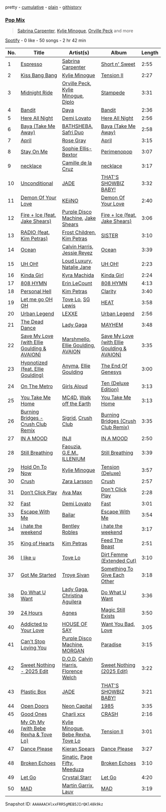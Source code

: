pretty - [cumulative](/playlists/cumulative/37i9dQZF1EQncLwOalG3K7.md) - [plain](/playlists/plain/37i9dQZF1EQncLwOalG3K7) - [githistory](https://github.githistory.xyz/mdn522/spotify-playlist-archive/blob/main/playlists/plain/37i9dQZF1EQncLwOalG3K7)

### [Pop Mix](https://open.spotify.com/playlist/37i9dQZF1EQncLwOalG3K7)

> <a href=spotify:playlist:37i9dQZF1EIX3vr6UVonYQ>Sabrina Carpenter</a>, <a href=spotify:playlist:37i9dQZF1EIWVt4uecj5qV>Kylie Minogue</a>, <a href=spotify:playlist:37i9dQZF1EIZa0zaAMSdhZ>Orville Peck</a> and more

[Spotify](https://open.spotify.com/user/spotify) - 0 like - 50 songs - 2 hr 42 min

| No. | Title | Artist(s) | Album | Length |
|---|---|---|---|---|
| 1 | [Espresso](https://open.spotify.com/track/2HRqTpkrJO5ggZyyK6NPWz) | [Sabrina Carpenter](https://open.spotify.com/artist/74KM79TiuVKeVCqs8QtB0B) | [Short n' Sweet](https://open.spotify.com/album/3iPSVi54hsacKKl1xIR2eH) | 2:55 |
| 2 | [Kiss Bang Bang](https://open.spotify.com/track/2Eb8ew1pvGvUWNiTPKdv0k) | [Kylie Minogue](https://open.spotify.com/artist/4RVnAU35WRWra6OZ3CbbMA) | [Tension II](https://open.spotify.com/album/0edaiVumHgKoTUCTfQXMuw) | 2:27 |
| 3 | [Midnight Ride](https://open.spotify.com/track/6J26td5uctWg0UlzdzCj7Y) | [Orville Peck](https://open.spotify.com/artist/46auOkH1pk28rWrSoUNhLo), [Kylie Minogue](https://open.spotify.com/artist/4RVnAU35WRWra6OZ3CbbMA), [Diplo](https://open.spotify.com/artist/5fMUXHkw8R8eOP2RNVYEZX) | [Stampede](https://open.spotify.com/album/3vi7hLbbjQBJypfAA2gafE) | 3:31 |
| 4 | [Bandit](https://open.spotify.com/track/54PjbXrV6ONeRRZ0Ryvjzg) | [Daya](https://open.spotify.com/artist/6Dd3NScHWwnW6obMFbl1BH) | [Bandit](https://open.spotify.com/album/4C961BvDSC4LhIvTvFBM5K) | 2:36 |
| 5 | [Here All Night](https://open.spotify.com/track/1MnYnayoEmTfZTM7GoPJGM) | [Demi Lovato](https://open.spotify.com/artist/6S2OmqARrzebs0tKUEyXyp) | [Here All Night](https://open.spotify.com/album/0caOziV0fbBR8OuU9SDiSS) | 2:56 |
| 6 | [Baya \(Take Me Away\)](https://open.spotify.com/track/3h5CcqwcPqck5hlbEH5F14) | [BATHSHEBA](https://open.spotify.com/artist/76bDEeabrfohMhoWwm4av7), [Safri Duo](https://open.spotify.com/artist/2UOx6w3eHpPKc3RBnNV3Rl) | [Baya \(Take Me Away\)](https://open.spotify.com/album/5FVrumbayD073wdWhJm38r) | 2:58 |
| 7 | [April](https://open.spotify.com/track/2g4WU3DW5CtHRohxMWw2wH) | [Rose Gray](https://open.spotify.com/artist/5YYrWH3w4JYijU4JZrOXWA) | [April](https://open.spotify.com/album/77SSFBy29ddxQnSq6K0zlT) | 3:15 |
| 8 | [Stay On Me](https://open.spotify.com/track/2PtLFjdYbFdbXn4qYX5Y0L) | [Sophie Ellis\-Bextor](https://open.spotify.com/artist/2cBh5lVMg222FFuRU7EfDE) | [Perimenopop](https://open.spotify.com/album/0aKJ5KioHYFoiioK0HZZzn) | 3:07 |
| 9 | [necklace](https://open.spotify.com/track/4lsehGdO3Oxyi4utj0IG5X) | [Camille de la Cruz](https://open.spotify.com/artist/19unJ2tL7xGtVAZ8XIyTqi) | [necklace](https://open.spotify.com/album/5RQ27AGEchTaT6FfN4QNp0) | 3:17 |
| 10 | [Unconditional](https://open.spotify.com/track/394f1gySTJHUskHFpTxTW9) | [JADE](https://open.spotify.com/artist/24b0qNYNgeOfpP5rbljIB3) | [THAT'S SHOWBIZ BABY!](https://open.spotify.com/album/4Q1Rf1xZ5OiQcCFnSAHdeE) | 3:32 |
| 11 | [Demon Of Your Love](https://open.spotify.com/track/4esDyBDUlfw15f2uzFdkyw) | [KEiiNO](https://open.spotify.com/artist/0chh7dlaUzEreDTulHiOlm) | [Demon Of Your Love](https://open.spotify.com/album/4PNYfvlfGB9JszPkP3UiSd) | 2:40 |
| 12 | [Fire + Ice \(feat\. Jake Shears\)](https://open.spotify.com/track/54F4Vou1VXstyMzc2TcWGL) | [Purple Disco Machine](https://open.spotify.com/artist/2WBJQGf1bT1kxuoqziH5g4), [Jake Shears](https://open.spotify.com/artist/6prqlx3RqGdTYsXANXDCR1) | [Fire + Ice \(feat\. Jake Shears\)](https://open.spotify.com/album/6KuvTJQIhJSw4D0umoSnV1) | 3:06 |
| 13 | [RADIO \(feat\. Kim Petras\)](https://open.spotify.com/track/06kFuqzhMk4E6IYeO0sTfx) | [Frost Children](https://open.spotify.com/artist/6R1kfr0GIWnwxY4zW11Vag), [Kim Petras](https://open.spotify.com/artist/3Xt3RrJMFv5SZkCfUE8C1J) | [SISTER](https://open.spotify.com/album/6U7EWP2htJIkZny2Iv7mHG) | 3:10 |
| 14 | [Ocean](https://open.spotify.com/track/3gKRTlHyCDpttUD2FHEE6W) | [Calvin Harris](https://open.spotify.com/artist/7CajNmpbOovFoOoasH2HaY), [Jessie Reyez](https://open.spotify.com/artist/3KedxarmBCyFBevnqQHy3P) | [Ocean](https://open.spotify.com/album/753wJ2eTLNNW7GswPY6DmF) | 3:39 |
| 15 | [UH OH!](https://open.spotify.com/track/0qFJaAtOXhT94nwgRxPVpI) | [Loud Luxury](https://open.spotify.com/artist/6t1gpxYbY8OlLA7D2RiikQ), [Natalie Jane](https://open.spotify.com/artist/5bfglVyGJppmmNoC2rhBUG) | [UH OH!](https://open.spotify.com/album/3szo1Pgvq1SIJccaADZuSQ) | 2:23 |
| 16 | [Kinda Girl](https://open.spotify.com/track/5o2OVQ9Nq8NGWDQO3KDuSi) | [Kyra Machida](https://open.spotify.com/artist/4yedjyL6mOCHvzO8CbaMT6) | [Kinda Girl](https://open.spotify.com/album/23BFVAPstnw3wXqaqwJmRb) | 2:24 |
| 17 | [808 HYMN](https://open.spotify.com/track/3UaOcDgXZVFMopdWX8hukn) | [Erin LeCount](https://open.spotify.com/artist/1h6v3Gd5Ub1xmiSMq0X5f3) | [808 HYMN](https://open.spotify.com/album/6Br8z93mJODxZskiJ3GHZD) | 4:13 |
| 18 | [Personal Hell](https://open.spotify.com/track/42YK2C6gVonEJHpa7dGByb) | [Kim Petras](https://open.spotify.com/artist/3Xt3RrJMFv5SZkCfUE8C1J) | [Clarity](https://open.spotify.com/album/6c1WrLJYc4Ytl4zqzEpVz2) | 3:40 |
| 19 | [Let me go OH OH](https://open.spotify.com/track/1Bsj770Tk7TNGMuvNCYWZp) | [Tove Lo](https://open.spotify.com/artist/4NHQUGzhtTLFvgF5SZesLK), [SG Lewis](https://open.spotify.com/artist/0GG2cWaonE4JPrjcCCQ1EG) | [HEAT](https://open.spotify.com/album/5xBJBxfQFowtJ5yq7MnXMG) | 3:58 |
| 20 | [Urban Legend](https://open.spotify.com/track/11PgMaGaPDVfitNJqH5lzm) | [LEXXE](https://open.spotify.com/artist/0lDo9zbShSX0EXnxLpUZIU) | [Urban Legend](https://open.spotify.com/album/3CzL5fWwa4XO0rL3K6pU7w) | 2:56 |
| 21 | [The Dead Dance](https://open.spotify.com/track/5pobX21I8uZdHM8YOWItU7) | [Lady Gaga](https://open.spotify.com/artist/1HY2Jd0NmPuamShAr6KMms) | [MAYHEM](https://open.spotify.com/album/3ARwSvDQv2OHYnLeDC3Lxi) | 3:48 |
| 22 | [Save My Love \(with Ellie Goulding & AVAION\)](https://open.spotify.com/track/4w3Uy4n1hfj1mx6ag7bII5) | [Marshmello](https://open.spotify.com/artist/64KEffDW9EtZ1y2vBYgq8T), [Ellie Goulding](https://open.spotify.com/artist/0X2BH1fck6amBIoJhDVmmJ), [AVAION](https://open.spotify.com/artist/5oJvmyeWzyeahRtjup3Oys) | [Save My Love \(with Ellie Goulding & AVAION\)](https://open.spotify.com/album/3KFX6b8uxX8cORnXbSiC18) | 3:35 |
| 23 | [Hypnotized \(feat\. Ellie Goulding\)](https://open.spotify.com/track/6mAIXsvt8eEIKSskw3YPth) | [Anyma](https://open.spotify.com/artist/4iBwchw0U0GZv5RfVYSMxN), [Ellie Goulding](https://open.spotify.com/artist/0X2BH1fck6amBIoJhDVmmJ) | [The End Of Genesys](https://open.spotify.com/album/5S4MqmLI8xaLzLBH0wgxEu) | 3:00 |
| 24 | [On The Metro](https://open.spotify.com/track/0TdJrsOGVKBzN11ortapNC) | [Girls Aloud](https://open.spotify.com/artist/12EtLdLfJ41vUOoVzPZIUy) | [Ten \(Deluxe Edition\)](https://open.spotify.com/album/7nPNZ0M4qgVUTjlcCPzfSw) | 3:13 |
| 25 | [You Take Me Home](https://open.spotify.com/track/1XtQrATtfkmMt2g9PIFV5W) | [MC4D](https://open.spotify.com/artist/2MbY32LPINIi9P6PCkrOJI), [Walk off the Earth](https://open.spotify.com/artist/6jEiUoyyJNPHzSR0Nib6HX) | [You Take Me Home](https://open.spotify.com/album/3JM8C4XlSk1EFLrk5Z23W8) | 3:13 |
| 26 | [Burning Bridges \- Crush Club Remix](https://open.spotify.com/track/5LuKKyy1UMkAtTs7PLytBN) | [Sigrid](https://open.spotify.com/artist/4TrraAsitQKl821DQY42cZ), [Crush Club](https://open.spotify.com/artist/3xxRhjD7z41Q0hnNEjIifc) | [Burning Bridges \(Crush Club Remix\)](https://open.spotify.com/album/4lhHJELYBrjKEfGzRQdEqa) | 3:35 |
| 27 | [IN A MOOD](https://open.spotify.com/track/7jq2d4lyn2WvP6m5v2Q4fD) | [INJI](https://open.spotify.com/artist/0Z4Ir8usNVcAdCSQl0fQki) | [IN A MOOD](https://open.spotify.com/album/5mW9cSLIMRs3QLz41HSGU8) | 2:50 |
| 28 | [Still Breathing](https://open.spotify.com/track/55Ym4P3I3W7zteIu6DBl9N) | [Faouzia](https://open.spotify.com/artist/5NhgsV7qPWHZqYEMKzbYvo), [G.E.M.](https://open.spotify.com/artist/7aRC4L63dBn3CiLDuWaLSI), [ILLENIUM](https://open.spotify.com/artist/45eNHdiiabvmbp4erw26rg) | [Still Breathing](https://open.spotify.com/album/4GzuVetV8hd2PThv3yMY1M) | 3:39 |
| 29 | [Hold On To Now](https://open.spotify.com/track/2DNHzFyCUHNLl5IH1NSM8h) | [Kylie Minogue](https://open.spotify.com/artist/4RVnAU35WRWra6OZ3CbbMA) | [Tension \(Deluxe\)](https://open.spotify.com/album/4VNaEhdswqNiEMAcfSav9g) | 3:57 |
| 30 | [Crush](https://open.spotify.com/track/79bteG47Ms3rUa9TTxhTzF) | [Zara Larsson](https://open.spotify.com/artist/1Xylc3o4UrD53lo9CvFvVg) | [Crush](https://open.spotify.com/album/66uFqZHRtk56y6wyj0EFst) | 2:57 |
| 31 | [Don’t Click Play](https://open.spotify.com/track/5emOdyBZqKrL06yqZsQKFZ) | [Ava Max](https://open.spotify.com/artist/4npEfmQ6YuiwW1GpUmaq3F) | [Don't Click Play](https://open.spotify.com/album/48fwvNa8p0qrqO5RKEnOTI) | 2:28 |
| 32 | [Fast](https://open.spotify.com/track/0o7fAE9dLRLx4kGMh3QFot) | [Demi Lovato](https://open.spotify.com/artist/6S2OmqARrzebs0tKUEyXyp) | [Fast](https://open.spotify.com/album/5Gxs3DFHTwi9yeE5Uj64uI) | 3:01 |
| 33 | [Escape With Me](https://open.spotify.com/track/5vnCwWYSjV0jUYj0sKthSZ) | [Bailar](https://open.spotify.com/artist/6bQRW4svvLOFzQ5cToxCVT) | [Escape With Me](https://open.spotify.com/album/7rjwsHX0QW5XL6ZFOEx7XF) | 3:54 |
| 34 | [i hate the weekend](https://open.spotify.com/track/4LnInpuiy9cXeB2ttxtzlF) | [Bentley Robles](https://open.spotify.com/artist/2LOSfMfEVu8XgmHqwuixWT) | [i hate the weekend](https://open.spotify.com/album/4AfnsOJmGVp2kGnHI29Gz4) | 3:17 |
| 35 | [King of Hearts](https://open.spotify.com/track/0RKR9cd6tqMSJmbNVBQsuS) | [Kim Petras](https://open.spotify.com/artist/3Xt3RrJMFv5SZkCfUE8C1J) | [Feed The Beast](https://open.spotify.com/album/2izzggtAmxtZaKs35JCurA) | 2:51 |
| 36 | [I like u](https://open.spotify.com/track/28XsFrUuLEcq9BnGlOHTyJ) | [Tove Lo](https://open.spotify.com/artist/4NHQUGzhtTLFvgF5SZesLK) | [Dirt Femme \(Extended Cut\)](https://open.spotify.com/album/4HqIEAaytAyzVPnnT0j9j3) | 3:10 |
| 37 | [Got Me Started](https://open.spotify.com/track/31MNHKE86sEXzIglbGQ6mu) | [Troye Sivan](https://open.spotify.com/artist/3WGpXCj9YhhfX11TToZcXP) | [Something To Give Each Other](https://open.spotify.com/album/5UcGyEltve5psjxSRsHx8E) | 3:18 |
| 38 | [Do What U Want](https://open.spotify.com/track/5XKXMWPACPq51OiqzxenZo) | [Lady Gaga](https://open.spotify.com/artist/1HY2Jd0NmPuamShAr6KMms), [Christina Aguilera](https://open.spotify.com/artist/1l7ZsJRRS8wlW3WfJfPfNS) | [Do What U Want](https://open.spotify.com/album/5R9DO1cXTOaw9p7nd2emkm) | 3:36 |
| 39 | [24 Hours](https://open.spotify.com/track/5XHWa5l3LlEmVqN2ke3wvY) | [Agnes](https://open.spotify.com/artist/6SsTlCsuCYleNza6xGwynu) | [Magic Still Exists](https://open.spotify.com/album/5yD8F2BqQt2xLuMof36IYN) | 3:50 |
| 40 | [Addicted to Your Love](https://open.spotify.com/track/3IAdm9xG5c9OJvKn2LmVen) | [HOUSE OF SAY](https://open.spotify.com/artist/3zyk3cvf0fwq5NpceYW8gp) | [Want You Bad, Love](https://open.spotify.com/album/3bzl88VDNnM3mGgRqhK0MA) | 3:05 |
| 41 | [Can't Stop Loving You](https://open.spotify.com/track/74PcGNoZgATBOecU6A9Cqo) | [Purple Disco Machine](https://open.spotify.com/artist/2WBJQGf1bT1kxuoqziH5g4), [MORGAN](https://open.spotify.com/artist/7ltW5jYRnGOE4O1vcgW2DI) | [Paradise](https://open.spotify.com/album/1jWcipGHDLJ94RMB2XUhgK) | 3:15 |
| 42 | [Sweet Nothing \- 2025 Edit](https://open.spotify.com/track/4ClVzfSYEea03HjEoDYOX3) | [D.O.D](https://open.spotify.com/artist/0Cs47vvRsPgEfliBU9KDiB), [Calvin Harris](https://open.spotify.com/artist/7CajNmpbOovFoOoasH2HaY), [Florence Welch](https://open.spotify.com/artist/0IROOdQ2fQUcoaEPqt1Isg) | [Sweet Nothing \(2025 Edit\)](https://open.spotify.com/album/4i8AwmJIMxxO8RrXOkjm3p) | 3:22 |
| 43 | [Plastic Box](https://open.spotify.com/track/5v5ESV1s4Y964nDJdxb2s4) | [JADE](https://open.spotify.com/artist/24b0qNYNgeOfpP5rbljIB3) | [THAT'S SHOWBIZ BABY!](https://open.spotify.com/album/4Q1Rf1xZ5OiQcCFnSAHdeE) | 3:21 |
| 44 | [Open Doors](https://open.spotify.com/track/4IQyJMKk4ewL2kiGi3jhUB) | [Neon Capital](https://open.spotify.com/artist/7oat0qyfHf6VP8SnMwSN0J) | [1985](https://open.spotify.com/album/1XwgfPzzkiFkDa7YtfbXhV) | 3:35 |
| 45 | [Good Ones](https://open.spotify.com/track/2grSOc6HNTXQQXNoRKt9UM) | [Charli xcx](https://open.spotify.com/artist/25uiPmTg16RbhZWAqwLBy5) | [CRASH](https://open.spotify.com/album/1QqipMXWzJhr6yfcNKTp8B) | 2:16 |
| 46 | [My Oh My \(with Bebe Rexha & Tove Lo\)](https://open.spotify.com/track/6TiYCHMsE3b7YBlWNtvDIj) | [Kylie Minogue](https://open.spotify.com/artist/4RVnAU35WRWra6OZ3CbbMA), [Bebe Rexha](https://open.spotify.com/artist/64M6ah0SkkRsnPGtGiRAbb), [Tove Lo](https://open.spotify.com/artist/4NHQUGzhtTLFvgF5SZesLK) | [Tension II](https://open.spotify.com/album/0edaiVumHgKoTUCTfQXMuw) | 3:01 |
| 47 | [Dance Please](https://open.spotify.com/track/4w5yPvYt8DDScnbIeMSDx2) | [Kieran Spears](https://open.spotify.com/artist/4yKqIok4jsYSXoZK9YZ0Or) | [Dance Please](https://open.spotify.com/album/4a2yAeTbKtfYJ1uG0PLYvV) | 3:27 |
| 48 | [Broken Echoes](https://open.spotify.com/track/6yBpcI9xNUNcPEOGT0NWPI) | [Sinatic](https://open.spotify.com/artist/0gXZtGw1zE1LkWernu1ydj), [Page Fifty](https://open.spotify.com/artist/5pu3DemNfWAw8leOvkyWBx), [Meeduza](https://open.spotify.com/artist/5N8cok7ycAVSOPlqjv1hic) | [Broken Echoes](https://open.spotify.com/album/3h4LtuVQNcMvCTbcgxYqND) | 3:10 |
| 49 | [Let Go](https://open.spotify.com/track/2J27ySek8wwb2lQaWRKHVf) | [Crystal Starr](https://open.spotify.com/artist/5ZFJpBHggoPC9A2IKsxw9a) | [Let Go](https://open.spotify.com/album/5KSUEwpAkhI8VJiNwnnllv) | 4:20 |
| 50 | [MAD](https://open.spotify.com/track/6vM1GSndPtQk7AmqEmNAPH) | [Martin Garrix](https://open.spotify.com/artist/60d24wfXkVzDSfLS6hyCjZ), [Lauv](https://open.spotify.com/artist/5JZ7CnR6gTvEMKX4g70Amv) | [MAD](https://open.spotify.com/album/6e3hxK9NnMP08e6GBC1WIV) | 3:19 |

Snapshot ID: `AAAAAACHlxxFRR5gMEB5JIrQKl48k9kz`
